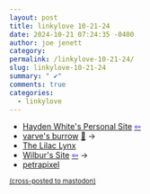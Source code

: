 ```yaml
---
layout: post
title: 𝚕𝚒𝚗𝚔𝚢𝚕𝚘𝚟𝚎 𝟷𝟶-𝟸𝟷-𝟸𝟺
date: 2024-10-21 07:24:35 -0400
author: joe jenett
category: 
permalink: /linkylove-10-21-24/
slug: linkylove-10-21-24
summary: " ✔"
comments: true
categories:
  - linkylove
---
```

<ul class="linkylove">
	<li><a title="Hayden White" href="https://whitevhs.xyz/">Hayden White's Personal Site</a>  <a title="source" href="https://geekring.net/"><span style="color:blue;">&#8678;</span></a></li>
	<li><a title="varve" href="https://www.write-on.org/">varve's burrow</a> <a title="source" href="https://pinboard.in/u:ramblinggit">📌</a> <span title="led to site shown below">&#8594;</span></li>
	<li><a title="The Lilac Lynx" href="http://lilaclynx.net/">The Lilac Lynx</a></li>
	<li><a title="Wilbur" href="https://wilburwilliams.uk/">Wilbur's Site</a> <a title="source" href="https://webring.dinhe.net/"><span style="color:blue;">&#8678;</span></a> <span title="led to site shown below">&#8594;</span></li>
	<li><a title="Petra" href="https://petrapixel.neocities.org/">petrapixel</a></li>
</ul>
<a href="https://brid.gy/publish/mastodon"><small>(cross-posted to mastodon)</small></a>